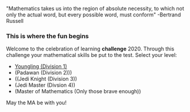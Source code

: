 "Mathematics takes us into the region of absolute necessity, to which not only the actual word, but every possible word, must conform" -Bertrand Russell 

### This is where the fun begins 
Welcome to the celebration of learning **challenge** 2020. Through this challenge your mathematical skills be put to the test.  Select your level: 

* [Youngling (Division 1)](google.ca)
* (Padawan (Division 2))) 
* ((Jedi Knight (Division 3)) 
* (Jedi Master (Divsion 4)) 
* (Master of Mathematics (Only those brave enough))

May the MA be with you! 


